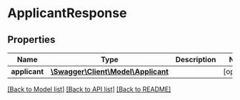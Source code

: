# ApplicantResponse

## Properties
Name | Type | Description | Notes
------------ | ------------- | ------------- | -------------
**applicant** | [**\Swagger\Client\Model\Applicant**](Applicant.md) |  | [optional] 

[[Back to Model list]](../README.md#documentation-for-models) [[Back to API list]](../README.md#documentation-for-api-endpoints) [[Back to README]](../README.md)


